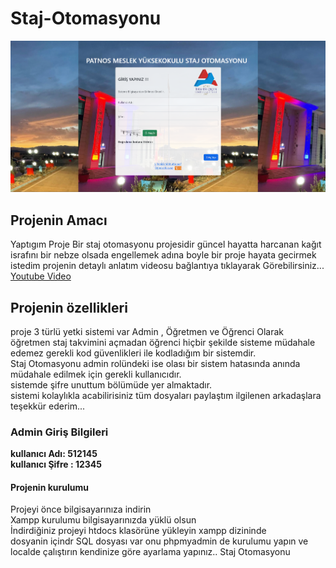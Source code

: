 # Staj-Otomasyonu
![Staj Otomasyonu](https://github.com/resitakinn/Staj-Otomasyonu/blob/main/assets/img/ekran.png)
## Projenin Amacı
Yaptıgım Proje Bir staj otomasyonu projesidir güncel hayatta harcanan kağıt israfını bir nebze olsada engellemek adına boyle bir proje hayata gecirmek istedim projenin detaylı anlatım videosu bağlantıya tıklayarak  Görebilirsiniz...
[Youtube Video](https://youtu.be/qcpeupRXOVA)
## Projenin özellikleri 
proje 3 türlü yetki sistemi var Admin , Öğretmen ve Öğrenci Olarak öğretmen staj takvimini açmadan öğrenci hiçbir şekilde sisteme müdahale edemez gerekli kod güvenlikleri ile kodladığım bir sistemdir.<br/>
Staj Otomasyonu admin rolündeki ise olası bir sistem hatasında anında müdahale edilmek için gerekli kullanıcıdır.<br/>
sistemde şifre unuttum bölümüde yer almaktadır.<br/>
sistemi kolaylıkla acabilirisiniz tüm dosyaları paylaştım ilgilenen arkadaşlara teşekkür ederim...<br/>
### Admin Giriş Bilgileri
**kullanıcı Adı: 512145**<br/>
**kullanıcı Şifre : 12345**

#### Projenin kurulumu
Projeyi önce bilgisayarınıza indirin <br/>
Xampp kurulumu bilgisayarınızda yüklü olsun<br/>
İndirdiğiniz projeyi htdocs klasörüne yükleyin xampp dizininde <br/>
dosyanin içindr SQL dosyası var onu phpmyadmin de kurulumu yapın ve localde çalıştırın kendinize göre ayarlama yapınız..
Staj Otomasyonu

